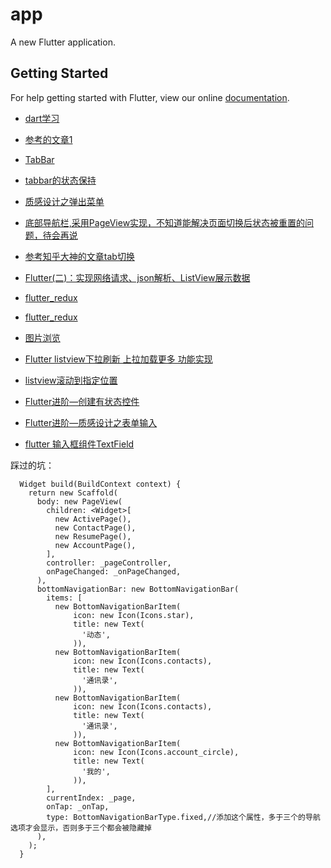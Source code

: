 # app

A new Flutter application.

## Getting Started

For help getting started with Flutter, view our online
[documentation](https://flutter.io/).

-   [dart学习](http://www.cndartlang.com/dart/page/4)
-   [参考的文章1](https://blog.csdn.net/u013000152/article/details/80940664)
-   [TabBar](https://blog.csdn.net/poorkick/article/details/80964641)
-   [tabbar的状态保持](https://www.jianshu.com/p/fbd1d0e22f9c)
-   [质感设计之弹出菜单](https://blog.csdn.net/hekaiyou/article/details/53897967?utm_source=gold_browser_extension)
-   [底部导航栏,采用PageView实现，不知道能解决页面切换后状态被重置的问题，待会再说](https://blog.csdn.net/u011045726/article/details/79583423)
-   [参考知乎大神的文章tab切换](https://zhuanlan.zhihu.com/p/37697590)
-   [Flutter(二)：实现网络请求、json解析、ListView展示数据](https://blog.csdn.net/qq_16247851/article/details/81210771)
-   [flutter_redux](https://pub.flutter-io.cn/packages/flutter_redux#-readme-tab-)
-   [flutter_redux](https://pub.flutter-io.cn/packages/flutter_redux#-readme-tab-)
-   [图片浏览](https://pub.flutter-io.cn/packages/image_picker#-readme-tab-)
-   [Flutter listview下拉刷新 上拉加载更多 功能实现](https://blog.csdn.net/u011272795/article/details/82719640)
-   [listview滚动到指定位置](https://www.jianshu.com/p/443f1aef488f)
-   [Flutter进阶—创建有状态控件](https://blog.csdn.net/hekaiyou/article/details/71726226)

-   [Flutter进阶—质感设计之表单输入](https://blog.csdn.net/hekaiyou/article/details/61197710)
-   [flutter 输入框组件TextField](https://blog.csdn.net/u011272795/article/details/82528432?utm_source=blogxgwz0)


踩过的坑：
```
  Widget build(BuildContext context) {
    return new Scaffold(
      body: new PageView(
        children: <Widget>[
          new ActivePage(),
          new ContactPage(),
          new ResumePage(),
          new AccountPage(),
        ],
        controller: _pageController,
        onPageChanged: _onPageChanged,
      ),
      bottomNavigationBar: new BottomNavigationBar(
        items: [
          new BottomNavigationBarItem(
              icon: new Icon(Icons.star),
              title: new Text(
                '动态',
              )),
          new BottomNavigationBarItem(
              icon: new Icon(Icons.contacts),
              title: new Text(
                '通讯录',
              )),
          new BottomNavigationBarItem(
              icon: new Icon(Icons.contacts),
              title: new Text(
                '通讯录',
              )),
          new BottomNavigationBarItem(
              icon: new Icon(Icons.account_circle),
              title: new Text(
                '我的',
              )),
        ],
        currentIndex: _page,
        onTap: _onTap,
        type: BottomNavigationBarType.fixed,//添加这个属性，多于三个的导航选项才会显示，否则多于三个都会被隐藏掉
      ),
    );
  }
```
